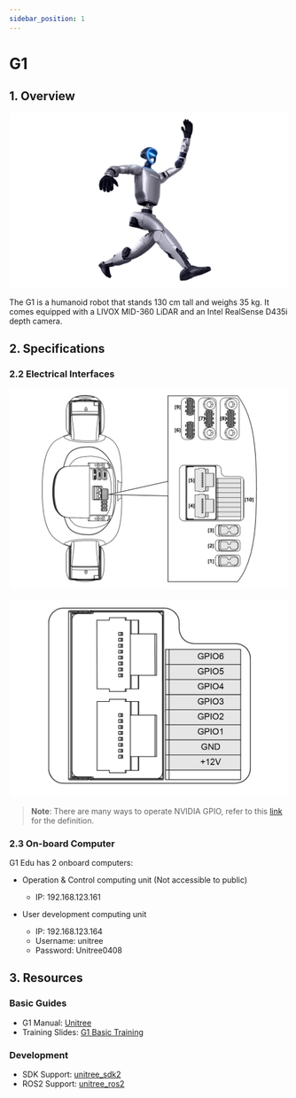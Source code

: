 ```yaml
---
sidebar_position: 1
---
```


# G1

## 1. Overview

![](../img/unitree/G1_robot.png)

The G1 is a humanoid robot that stands 130 cm tall and weighs 35 kg. It comes equipped with a LIVOX MID-360 LiDAR and an Intel RealSense D435i depth camera.

## 2. Specifications

### 2.2 Electrical Interfaces

![](../img/unitree/G1_electrical_interfaces.jpg)

![](../img/unitree/G1_electrical_interfaces_gpio.jpg)

> **Note**: There are many ways to operate NVIDIA GPIO, refer to this [link](https://docs.nvidia.com/jetson/archives/r35.2.1/DeveloperGuide/text/HR/JetsonModuleAdaptationAndBringUp/JetsonOrinNxSeries.html#identifying-the-gpio-number) for the definition.

### 2.3 On-board Computer

G1 Edu has 2 onboard computers:

- Operation & Control computing unit (Not accessible to public)
    - IP: 192.168.123.161
     
- User development computing unit
    - IP: 192.168.123.164
    - Username: unitree
    - Password: Unitree0408

## 3. Resources

### Basic Guides

* G1 Manual: [Unitree](https://support.unitree.com/home/en/G1_developer)
* Training Slides: [G1 Basic Training](https://tangrobot.sharepoint.com/:b:/s/Public-Outgoing/EYW7e2v3tL1DtCeW-HGdQo8BlBn-CkYQve05OhJDlS7xcA?e=5kJQpt)

### Development

* SDK Support: [unitree_sdk2](https://github.com/unitreerobotics/unitree_sdk2)
* ROS2 Support: [unitree_ros2](https://github.com/unitreerobotics/unitree_ros2)

